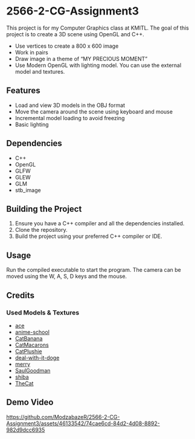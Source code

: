 # 2566-2-CG-Assignment3
This project is for my Computer Graphics class at KMITL. The goal of this project is to create a 3D scene using OpenGL and C++.
- Use vertices to create a 800 x 600 image
- Work in pairs
- Draw image in a theme of “MY PRECIOUS MOMENT”
- Use Modern OpenGL with lighting model. You can use the external model and textures.

## Features

- Load and view 3D models in the OBJ format
- Move the camera around the scene using keyboard and mouse
- Incremental model loading to avoid freezing
- Basic lighting

## Dependencies

- C++
- OpenGL
- GLFW
- GLEW
- GLM
- stb_image

## Building the Project

1. Ensure you have a C++ compiler and all the dependencies installed.
2. Clone the repository.
3. Build the project using your preferred C++ compiler or IDE.

## Usage

Run the compiled executable to start the program. The camera can be moved using the W, A, S, D keys and the mouse.

## Credits
### Used Models & Textures
- [ace](https://sketchfab.com/3d-models/portgas-d-ace-one-piece-c560562fea844b98b797915b07c8ba90)
- [anime-school](https://sketchfab.com/3d-models/anime-class-room-4faa1d57304d446995bc3a01af763239)
- [CatBanana](https://sketchfab.com/3d-models/bananacat-7f05042ff8854593947c94bd51b90b8a)
- [CatMacarons](https://sketchfab.com/3d-models/cat-arun-afb02c94ded3423895fd582b69e0c46a)
- [CatPlushie](https://sketchfab.com/3d-models/cat-plushie-9adc77036b434348ae049776c50df624)
- [deal-with-it-doge](https://sketchfab.com/3d-models/deal-with-it-doge-2be6ce1a55764adcbebe8fe8184254d6)
- [merry](https://sketchfab.com/3d-models/one-piece-going-merry-0e1f16189e8b4b4d9d9c3c60893d692b)
- [SaulGoodman](https://sketchfab.com/3d-models/saul-goodman-531a84899eb44401a1ff5d8f735aa6ad)
- [shiba](https://sketchfab.com/3d-models/shiba-faef9fe5ace445e7b2989d1c1ece361c)
- [TheCat](https://sketchfab.com/3d-models/the-cat-8e1a9b000bf64b3faed962da7062c9dd)

## Demo Video
https://github.com/ModzabazeR/2566-2-CG-Assignment3/assets/46133542/74cae6cd-84d2-4d08-8892-982d9dcc6935
